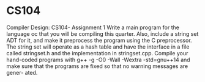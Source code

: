# CS104
Compiler Design: CS104- Assignment 1
Write a main program for the language oc that you will be compiling this quarter. Also, include a string set ADT for it, and make it preprocess the program using the C preprocessor. 
The string set will operate as a hash table and have the interface in a file called stringset.h and the implementation in stringset.cpp. 
Compile your hand-coded programs with g++ -g -O0 -Wall -Wextra -std=gnu++14 and make sure that the programs are fixed so that no warning messages are gener- ated.
